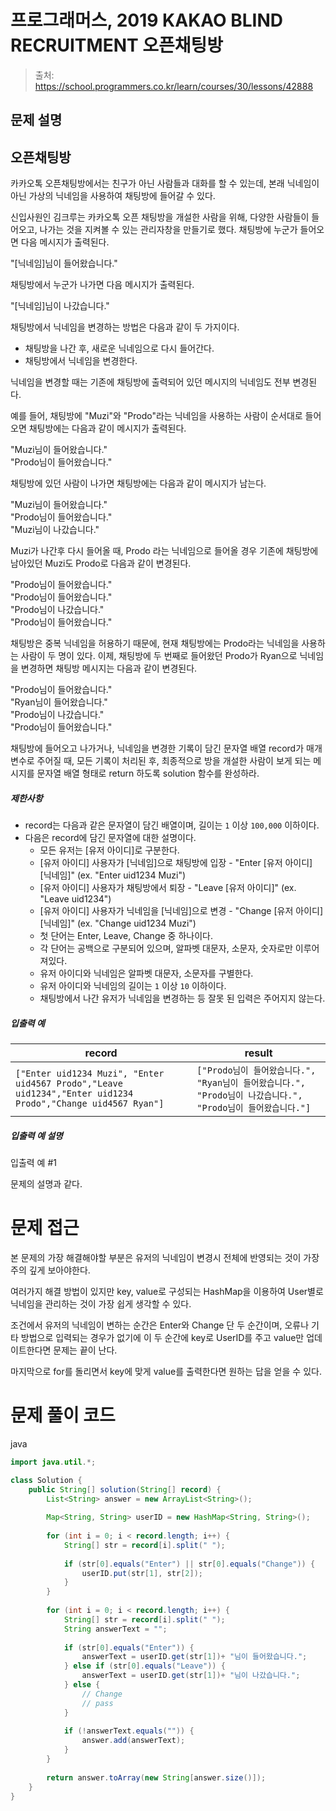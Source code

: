 # 프로그래머스, 2019 KAKAO BLIND RECRUITMENT 오픈채팅방


> 출처: https://school.programmers.co.kr/learn/courses/30/lessons/42888

## 문제 설명

오픈채팅방
-----

카카오톡 오픈채팅방에서는 친구가 아닌 사람들과 대화를 할 수 있는데, 본래 닉네임이 아닌 가상의 닉네임을 사용하여 채팅방에 들어갈 수 있다.

신입사원인 김크루는 카카오톡 오픈 채팅방을 개설한 사람을 위해, 다양한 사람들이 들어오고, 나가는 것을 지켜볼 수 있는 관리자창을 만들기로 했다. 채팅방에 누군가 들어오면 다음 메시지가 출력된다.

"\[닉네임\]님이 들어왔습니다."

채팅방에서 누군가 나가면 다음 메시지가 출력된다.

"\[닉네임\]님이 나갔습니다."

채팅방에서 닉네임을 변경하는 방법은 다음과 같이 두 가지이다.

* 채팅방을 나간 후, 새로운 닉네임으로 다시 들어간다.
* 채팅방에서 닉네임을 변경한다.

닉네임을 변경할 때는 기존에 채팅방에 출력되어 있던 메시지의 닉네임도 전부 변경된다.

예를 들어, 채팅방에 "Muzi"와 "Prodo"라는 닉네임을 사용하는 사람이 순서대로 들어오면 채팅방에는 다음과 같이 메시지가 출력된다.

"Muzi님이 들어왔습니다."  
"Prodo님이 들어왔습니다."

채팅방에 있던 사람이 나가면 채팅방에는 다음과 같이 메시지가 남는다.

"Muzi님이 들어왔습니다."  
"Prodo님이 들어왔습니다."  
"Muzi님이 나갔습니다."

Muzi가 나간후 다시 들어올 때, Prodo 라는 닉네임으로 들어올 경우 기존에 채팅방에 남아있던 Muzi도 Prodo로 다음과 같이 변경된다.

"Prodo님이 들어왔습니다."  
"Prodo님이 들어왔습니다."  
"Prodo님이 나갔습니다."  
"Prodo님이 들어왔습니다."

채팅방은 중복 닉네임을 허용하기 때문에, 현재 채팅방에는 Prodo라는 닉네임을 사용하는 사람이 두 명이 있다. 이제, 채팅방에 두 번째로 들어왔던 Prodo가 Ryan으로 닉네임을 변경하면 채팅방 메시지는 다음과 같이 변경된다.

"Prodo님이 들어왔습니다."  
"Ryan님이 들어왔습니다."  
"Prodo님이 나갔습니다."  
"Prodo님이 들어왔습니다."

채팅방에 들어오고 나가거나, 닉네임을 변경한 기록이 담긴 문자열 배열 record가 매개변수로 주어질 때, 모든 기록이 처리된 후, 최종적으로 방을 개설한 사람이 보게 되는 메시지를 문자열 배열 형태로 return 하도록 solution 함수를 완성하라.

##### 제한사항

* record는 다음과 같은 문자열이 담긴 배열이며, 길이는 `1` 이상 `100,000` 이하이다.
* 다음은 record에 담긴 문자열에 대한 설명이다.
    * 모든 유저는 \[유저 아이디\]로 구분한다.
    * \[유저 아이디\] 사용자가 \[닉네임\]으로 채팅방에 입장 \- "Enter \[유저 아이디\] \[닉네임\]" (ex. "Enter uid1234 Muzi")
    * \[유저 아이디\] 사용자가 채팅방에서 퇴장 \- "Leave \[유저 아이디\]" (ex. "Leave uid1234")
    * \[유저 아이디\] 사용자가 닉네임을 \[닉네임\]으로 변경 \- "Change \[유저 아이디\] \[닉네임\]" (ex. "Change uid1234 Muzi")
    * 첫 단어는 Enter, Leave, Change 중 하나이다.
    * 각 단어는 공백으로 구분되어 있으며, 알파벳 대문자, 소문자, 숫자로만 이루어져있다.
    * 유저 아이디와 닉네임은 알파벳 대문자, 소문자를 구별한다.
    * 유저 아이디와 닉네임의 길이는 `1` 이상 `10` 이하이다.
    * 채팅방에서 나간 유저가 닉네임을 변경하는 등 잘못 된 입력은 주어지지 않는다.

##### 입출력 예

| record | result |
| --- | --- |
| `["Enter uid1234 Muzi", "Enter uid4567 Prodo","Leave uid1234","Enter uid1234 Prodo","Change uid4567 Ryan"]` | `["Prodo님이 들어왔습니다.", "Ryan님이 들어왔습니다.", "Prodo님이 나갔습니다.", "Prodo님이 들어왔습니다."]` |

##### 입출력 예 설명

입출력 예 #1  

문제의 설명과 같다.

# 문제 접근

본 문제의 가장 해결해야할 부분은 유저의 닉네임이 변경시 전체에 반영되는 것이 가장 주의 깊게 보아야한다.

여러가지 해결 방법이 있지만 key, value로 구성되는 HashMap을 이용하여 User별로 닉네임을 관리하는 것이 가장 쉽게 생각할 수 있다.

조건에서 유저의 닉네임이 변하는 순간은 Enter와 Change 단 두 순간이며, 오류나 기타 방법으로 입력되는 경우가 없기에 이 두 순간에 key로 UserID를 주고 value만 업데이트한다면 문제는 끝이 난다.

마지막으로 for를 돌리면서 key에 맞게 value를 출력한다면 원하는 답을 얻을 수 있다.
# 문제 풀이 코드

java

```java
import java.util.*;

class Solution {
    public String[] solution(String[] record) {
        List<String> answer = new ArrayList<String>();
        
        Map<String, String> userID = new HashMap<String, String>();
         
        for (int i = 0; i < record.length; i++) {
            String[] str = record[i].split(" ");
            
            if (str[0].equals("Enter") || str[0].equals("Change")) {
                userID.put(str[1], str[2]);
            }
        }
        
        for (int i = 0; i < record.length; i++) {
            String[] str = record[i].split(" ");
            String answerText = "";
            
            if (str[0].equals("Enter")) {
                answerText = userID.get(str[1])+ "님이 들어왔습니다.";
            } else if (str[0].equals("Leave")) {
                answerText = userID.get(str[1])+ "님이 나갔습니다.";
            } else {
                // Change 
                // pass
            }
        
            if (!answerText.equals("")) {
                answer.add(answerText);    
            }    
        }
        
        return answer.toArray(new String[answer.size()]);
    }
}
```
